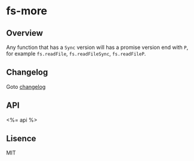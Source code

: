 # fs-more

## Overview

Any function that has a `Sync` version will has a promise version end with `P`,
for example `fs.readFile`, `fs.readFileSync`, `fs.readFileP`.

## Changelog

Goto [changelog](doc/changelog.md)

## API

<%= api %>

## Lisence

MIT
